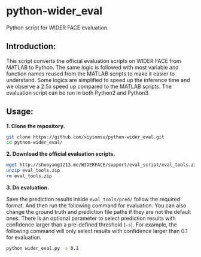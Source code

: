 # python-wider_eval
Python script for WIDER FACE evaluation. 

## Introduction:
This script converts the official evaluation scripts on WIDER FACE from MATLAB to Python. 
The same logic is followed with most variable and function names reused from the MATLAB scripts to make it easier to understand. 
Some logics are simplified to speed up the inference time and we observe a 2.5x speed up compared to the MATLAB scripts.
The evaluation script can be run in both Python2 and Python3. 

## Usage:
**1. Clone the repository.**
```bash
git clone https://github.com/xiyinmsu/python-wider_eval.git
cd python-wider_eval/
```
**2. Download the official evaluation scripts.**
```bash
wget http://shuoyang1213.me/WIDERFACE/support/eval_script/eval_tools.zip
unzip eval_tools.zip
rm eval_tools.zip
```
**3. Do evaluation.**

Save the prediction results inside `eval_tools/pred/` follow the required format. 
And then run the following command for evaluation. 
You can also change the ground truth and prediction file paths if they are not the default ones. 
There is an optional parameter to select prediction results with confidence larger than a pre-defined threshold (`-s`).
For example, the following command will only select results with confidence larger than 0.1 for evaluation.
```bash
python wider_eval.py -s 0.1
```
 




